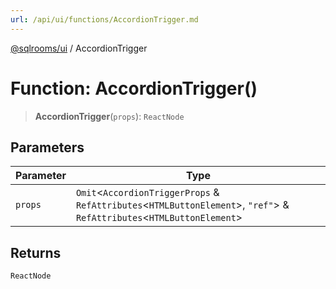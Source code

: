 ```yaml
---
url: /api/ui/functions/AccordionTrigger.md
---
```

[@sqlrooms/ui](../index.md) / AccordionTrigger

# Function: AccordionTrigger()

> **AccordionTrigger**(`props`): `ReactNode`

## Parameters

| Parameter | Type |
| ------ | ------ |
| `props` | `Omit`<`AccordionTriggerProps` & `RefAttributes`<`HTMLButtonElement`>, `"ref"`> & `RefAttributes`<`HTMLButtonElement`> |

## Returns

`ReactNode`
